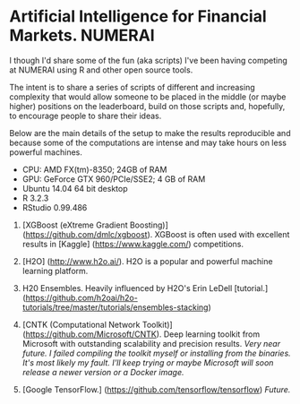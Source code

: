 # Artificial Intelligence for Financial Markets. NUMERAI

I though I'd share some of the fun (aka scripts) I've been having competing at NUMERAI using R and other open source tools.

The intent is to share a series of scripts of different and increasing complexity that would allow someone to be placed in the middle (or maybe higher) positions on the leaderboard, build on those scripts and, hopefully, to encourage people to share their ideas.

Below are the main details of the setup to make the results reproducible and because some of the computations are intense and may take hours on less powerful machines.
- CPU: AMD FX(tm)-8350; 24GB of RAM
- GPU: GeForce GTX 960/PCIe/SSE2; 4 GB of RAM
- Ubuntu 14.04 64 bit desktop 
- R 3.2.3
- RStudio 0.99.486
 

1. [XGBoost (eXtreme Gradient Boosting)] (https://github.com/dmlc/xgboost). XGBoost is often used with excellent results in [Kaggle] (https://www.kaggle.com/) competitions. 

2. [H2O] (http://www.h2o.ai/). H2O is a popular and powerful machine learning platform.

3. H20 Ensembles. Heavily influenced by H2O's Erin LeDell [tutorial.] (https://github.com/h2oai/h2o-tutorials/tree/master/tutorials/ensembles-stacking)

4. [CNTK (Computational Network Toolkit)] (https://github.com/Microsoft/CNTK). Deep learning toolkit from Microsoft with outstanding scalability and precision results.
    _Very near future. I failed compiling the toolkit myself or installing from the binaries. It's most likely my fault. I'll keep trying or maybe Microsoft will soon release a newer version or a Docker image._ 

5. [Google TensorFlow.] (https://github.com/tensorflow/tensorflow) _Future._
